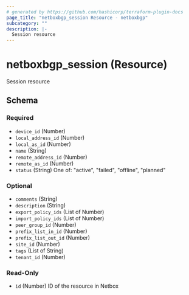 ```yaml
---
# generated by https://github.com/hashicorp/terraform-plugin-docs
page_title: "netboxbgp_session Resource - netboxbgp"
subcategory: ""
description: |-
  Session resource
---
```


# netboxbgp_session (Resource)

Session resource



<!-- schema generated by tfplugindocs -->
## Schema

### Required

- `device_id` (Number)
- `local_address_id` (Number)
- `local_as_id` (Number)
- `name` (String)
- `remote_address_id` (Number)
- `remote_as_id` (Number)
- `status` (String) One of: "active", "failed", "offline", "planned"

### Optional

- `comments` (String)
- `description` (String)
- `export_policy_ids` (List of Number)
- `import_policy_ids` (List of Number)
- `peer_group_id` (Number)
- `prefix_list_in_id` (Number)
- `prefix_list_out_id` (Number)
- `site_id` (Number)
- `tags` (List of String)
- `tenant_id` (Number)

### Read-Only

- `id` (Number) ID of the resource in Netbox

